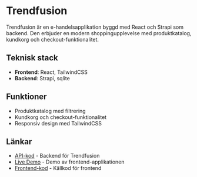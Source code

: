 # Trendfusion

Trendfusion är en e-handelsapplikation byggd med React och Strapi som backend. Den erbjuder en modern shoppingupplevelse med produktkatalog, kundkorg och checkout-funktionalitet.

## Teknisk stack

- **Frontend**: React, TailwindCSS
- **Backend**: Strapi, sqlite

## Funktioner

- Produktkatalog med filtrering
- Kundkorg och checkout-funktionalitet
- Responsiv design med TailwindCSS

## Länkar

- [API-kod](https://github.com/Nyman556/trendfusion-api) - Backend för Trendfusion
- [Live Demo]() - Demo av frontend-applikationen
- [Frontend-kod](https://github.com/Nyman556/React-ecommerce) - Källkod för frontend
